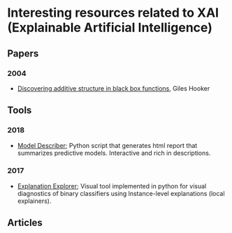 # Interesting resources related to XAI (Explainable Artificial Intelligence)

## Papers

### 2004

* [Discovering additive structure in black box functions](https://dl.acm.org/citation.cfm?doid=1014052.1014122), Giles Hooker

## Tools

### 2018

* [Model Describer](https://github.com/DataScienceSquad/model-describer); Python script that generates html report that summarizes predictive models. Interactive and rich in descriptions.

### 2017

* [Explanation Explorer](https://github.com/nyuvis/explanation_explorer); Visual tool implemented in python for visual diagnostics of binary classifiers using lnstance-level explanations (local explainers).

## Articles

